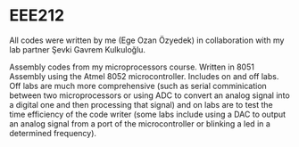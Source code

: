 # EEE212

All codes were written by me (Ege Ozan Özyedek) in collaboration with my lab partner Şevki Gavrem Kulkuloğlu.

Assembly codes from my microprocessors course. Written in 8051 Assembly using the Atmel 8052 microcontroller.
Includes on and off labs. Off labs are much more comprehensive (such as serial comminication between two microprocessors
or using ADC to convert an analog signal into a digital one and then processing that signal) and on labs are to test the 
time efficiency of the code writer (some labs include using a DAC to output an analog signal from a port of the microcontroller
or blinking a led in a determined frequency). 

